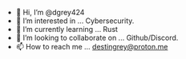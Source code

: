 - 👋 Hi, I’m @dgrey424
- 👀 I’m interested in ... Cybersecurity.
- 🌱 I’m currently learning ... Rust
- 💞️ I’m looking to collaborate on ... Github/Discord.
- 📫 How to reach me ... destingrey@proton.me

<!---
dgrey424/dgrey424 is a ✨ special ✨ repository because its `README.md` (this file) appears on your GitHub profile.
You can click the Preview link to take a look at your changes.
--->
